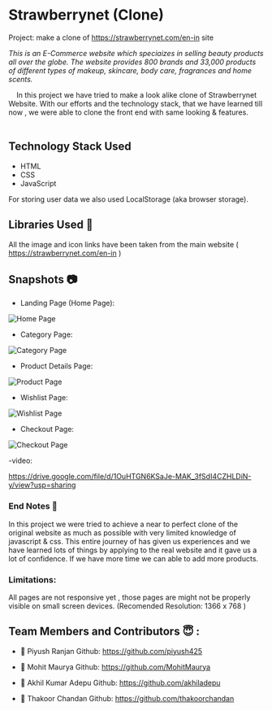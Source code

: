 # Strawberrynet (Clone)
Project: make a clone of https://strawberrynet.com/en-in site

*This is an E-Commerce website which speciaizes in selling beauty products all over the globe. The website provides 800 brands and 33,000 products of different types of makeup, skincare, body care, fragrances and home scents.*

&nbsp;&nbsp;&nbsp;&#160;In this project we have tried to make a look alike clone of Strawberrynet Website. With our efforts and the technology stack, that we have learned till now , we were able to clone the front end with same looking & features. <br><br>

## Technology Stack Used

- HTML
- CSS
- JavaScript

For storing user data we also used LocalStorage (aka browser storage).

## Libraries Used 🌟
All the image and icon links have been taken from the main website ( https://strawberrynet.com/en-in )

## Snapshots 📷
- Landing Page (Home Page):
  
![Home Page](https://user-images.githubusercontent.com/35700009/129468592-4bcc5b60-447d-4555-a8f5-925fe4562c54.png)

- Category Page:
  
![Category Page](https://user-images.githubusercontent.com/35700009/129468620-f8ec0d8d-5878-4eb1-adb9-318a0fee9006.png)

- Product Details Page:
  
![Product Page](https://user-images.githubusercontent.com/35700009/129468634-5a6aaed9-316c-42c3-a2b0-82eec59a20ce.png)

- Wishlist Page:
  
![Wishlist Page](https://user-images.githubusercontent.com/35700009/129468664-045f9e71-3e68-4002-a2c7-5a895b9b265e.png)

- Checkout Page:
  
![Checkout Page](https://user-images.githubusercontent.com/35700009/129468699-71e1556a-0c7c-48b3-a5cf-42b0135686e1.png)

-video:

https://drive.google.com/file/d/1OuHTGN6KSaJe-MAK_3fSdI4CZHLDiN-y/view?usp=sharing

### End Notes 📑
In this project we were tried to achieve a near to perfect clone of the original website as much as possible with very limited knowledge of javascript & css. This entire journey of has given us experiences and we have learned lots of things by applying to the real website and it gave us a lot of confidence. If we have more time we can able to add more products.

### Limitations:
All pages are not responsive yet , those pages are might not be properly visible on small screen devices.
(Recomended Resolution: 1366 x 768 )

## Team Members and Contributors 😇 :
- 👤 Piyush Ranjan
  Github: https://github.com/piyush425

- 👤 Mohit Maurya
  Github: https://github.com/MohitMaurya
  
- 👤 Akhil Kumar Adepu
  Github: https://github.com/akhiladepu
  
- 👤 Thakoor Chandan
  Github: https://github.com/thakoorchandan
